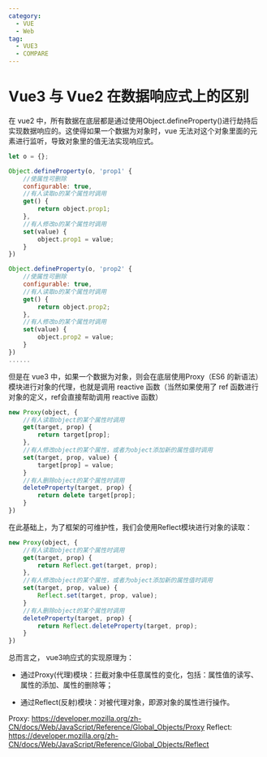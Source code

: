```yaml
---
category:
  - VUE
  - Web
tag:
  - VUE3
  - COMPARE
---
```

# Vue3 与 Vue2 在数据响应式上的区别

在 vue2 中，所有数据在底层都是通过使用Object.defineProperty()进行劫持后实现数据响应的。这使得如果一个数据为对象时，vue 无法对这个对象里面的元素进行监听，导致对象里的值无法实现响应式。

```javascript
let o = {};

Object.defineProperty(o, 'prop1' {
    //使属性可删除
    configurable: true,
    //有人读取o的某个属性时调用
    get() {
        return object.prop1;
    },
    //有人修改o的某个属性时调用
    set(value) {
        object.prop1 = value;
    }
})

Object.defineProperty(o, 'prop2' {
    //使属性可删除
    configurable: true,
    //有人读取o的某个属性时调用
    get() {
        return object.prop2;
    },
    //有人修改o的某个属性时调用
    set(value) {
        object.prop2 = value;
    }
})
......
```

但是在 vue3 中，如果一个数据为对象，则会在底层使用Proxy（ES6 的新语法）模块进行对象的代理，也就是调用 reactive 函数（当然如果使用了 ref 函数进行对象的定义，ref会直接帮助调用 reactive 函数）

```javascript
new Proxy(object, {
    //有人读取object的某个属性时调用
    get(target, prop) {
        return target[prop];
    },
    //有人修改object的某个属性，或者为object添加新的属性值时调用
    set(target, prop, value) {
        target[prop] = value;
    }
    //有人删除object的某个属性时调用
    deleteProperty(target, prop) {
        return delete target[prop];
    }
})
```

在此基础上，为了框架的可维护性，我们会使用Reflect模块进行对象的读取：

```javascript
new Proxy(object, {
    //有人读取object的某个属性时调用
    get(target, prop) {
        return Reflect.get(target, prop);
    },
    //有人修改object的某个属性，或者为object添加新的属性值时调用
    set(target, prop, value) {
        Reflect.set(target, prop, value);
    }
    //有人删除object的某个属性时调用
    deleteProperty(target, prop) {
        return Reflect.deleteProperty(target, prop);
    }
})
```

总而言之， vue3响应式的实现原理为：

- 通过Proxy(代理)模块：拦截对象中任意属性的变化，包括：属性值的读写、属性的添加、属性的删除等；
  
- 通过Reflect(反射)模块：对被代理对象，即源对象的属性进行操作。

Proxy: <https://developer.mozilla.org/zh-CN/docs/Web/JavaScript/Reference/Global_Objects/Proxy>
Reflect: <https://developer.mozilla.org/zh-CN/docs/Web/JavaScript/Reference/Global_Objects/Reflect>

